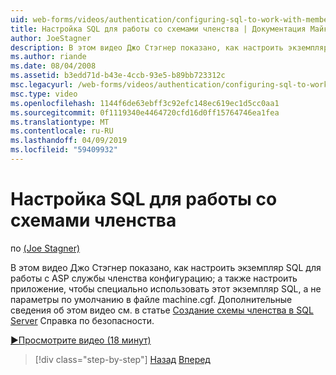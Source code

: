 ```yaml
---
uid: web-forms/videos/authentication/configuring-sql-to-work-with-membership-schemas
title: Настройка SQL для работы со схемами членства | Документация Майкрософт
author: JoeStagner
description: В этом видео Джо Стэгнер показано, как настроить экземпляр SQL для работы с ASP службы членства конфигурацию; а также настроить перечисленным...
ms.author: riande
ms.date: 08/04/2008
ms.assetid: b3edd71d-b43e-4ccb-93e5-b89bb723312c
msc.legacyurl: /web-forms/videos/authentication/configuring-sql-to-work-with-membership-schemas
msc.type: video
ms.openlocfilehash: 1144f6de63ebff3c92efc148ec619ec1d5cc0aa1
ms.sourcegitcommit: 0f1119340e4464720cfd16d0ff15764746ea1fea
ms.translationtype: MT
ms.contentlocale: ru-RU
ms.lasthandoff: 04/09/2019
ms.locfileid: "59409932"
---
```

# <a name="configuring-sql-to-work-with-membership-schemas"></a>Настройка SQL для работы со схемами членства

по [(Joe Stagner)](https://github.com/JoeStagner)

В этом видео Джо Стэгнер показано, как настроить экземпляр SQL для работы с ASP службы членства конфигурацию; а также настроить приложение, чтобы специально использовать этот экземпляр SQL, а не параметры по умолчанию в файле machine.cgf. Дополнительные сведения об этом видео см. в статье [Создание схемы членства в SQL Server](../../overview/older-versions-security/membership/creating-the-membership-schema-in-sql-server-vb.md) Справка по безопасности.

[&#9654;Просмотрите видео (18 минут)](https://channel9.msdn.com/Blogs/ASP-NET-Site-Videos/configuring-sql-to-work-with-membership-schemas)

> [!div class="step-by-step"]
> [Назад](understanding-aspnet-memberships.md)
> [Вперед](changing-membership-settings-in-the-default-membership-schema.md)

